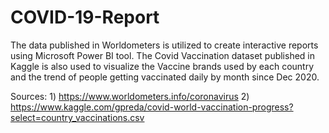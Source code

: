 # COVID-19-Report
The data published in Worldometers is utilized to create interactive reports using Microsoft Power BI tool. The Covid Vaccination dataset published in Kaggle is also used to visualize the Vaccine brands used by each country and the trend of people getting vaccinated daily by month since Dec 2020.

Sources: 1) https://www.worldometers.info/coronavirus
         2) https://www.kaggle.com/gpreda/covid-world-vaccination-progress?select=country_vaccinations.csv

